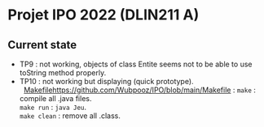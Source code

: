 # Projet IPO 2022 (DLIN211 A)

## Current state
- TP9 : not working, objects of class Entite seems not to be able to use toString method properly.  
- TP10 : not working but displaying (quick prototype).  
&nbsp;
[Makefile]()https://github.com/Wubpooz/IPO/blob/main/Makefile : 
`make` : compile all .java files.  
`make run` : `java Jeu`.  
`make clean` : remove all .class.  
